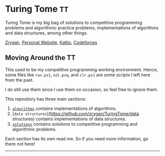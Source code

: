 # Turing Tome `TT`

Turing Tome is my big bag of solutions to competitive programming 
problems and algorithmic practice problems, implementations of 
algorithms and data structures, among other things.

[Zrygan](https://github.com/zrygan), 
[Personal Website](https://zrygan.github.io/), 
[Kattis](https://open.kattis.com/users/zrygan), 
[Codeforces](https://codeforces.com/profile/zrygan)

## Moving Around the TT

This used to be my competitive programming working environment. Hence,
some files like `run.ps1`, `sol.psq`, and `clr.ps1` are some scripts I
left here from the past.

I do still use them since I use them on occasion, so feel free to 
ignore them.

This repository has three main sections:

1. [`algorithms`](https://github.com/zrygan/TuringTome/algorithms)
contains implementations of algorithms.
2. [`data structures`](https://github.com/zrygan/TuringTome/data structures)
contains implementations of data structures.
3. [`solutions`](https://github.com/zrygan/TuringTome/solutions)
contains solutions to competitive programming and algorithmic problems.

Each section has its own read me. So if you need more information, go 
there not here!

---
